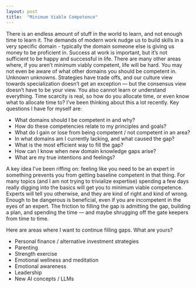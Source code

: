 ```yaml
---
layout: post
title:  "Minimum Viable Competence"
---
```


There is an endless amount of stuff in the world to learn, and not enough time to learn it. The demands of modern work nudge us to build skills in a very specific domain - typically the domain someone else is giving us money to be proficient in. Success at work is important, but it’s not sufficient to be happy and successful in life. There are many other areas where, if you aren’t minimum viably competent, life will be hard. You may not even be aware of what other domains you should be competent in. Unknown unknowns. Strategies have trade offs, and our culture view towards specialization doesn’t get an exception — but the consensus view doesn’t have to be your view. You also cannot learn or understand everything. Time scarcity is real, so how do you allocate time, or even know what to allocate time to? I’ve been thinking about this a lot recently.  Key questions I have for myself are:

- What domains should I be competent in and why?
- How do these competencies relate to my principles and goals?
- What do I gain or lose from being competent / not competent in an area?
- In what domains am I currently lacking, and what caused the gap?
- What is the most efficient way to fill the gap?
- How can I know when new domain knowledge gaps arise?
- What are my true intentions and feelings?

A key idea I’ve been riffing on: feeling like you need to be an expert in something prevents you from getting baseline competent in that thing. For many topics (and I am not trying to trivialize expertise) spending a few days really digging into the basics will get you to minimum viable competence. Experts will tell you otherwise, and they are kind of right and kind of wrong. Enough to be dangerous is beneficial, even if you are incompetent in the eyes of an expert. The friction to filling the gap is admitting the gap, building a plan, and spending the time — and maybe shrugging off the gate keepers from time to time.

Here are areas where I want to continue filling gaps. What are yours?

- Personal finance / alternative investment strategies
- Parenting
- Strength exercise
- Emotional wellness and meditation
- Emotional awareness
- Leadership
- New AI concepts / LLMs
